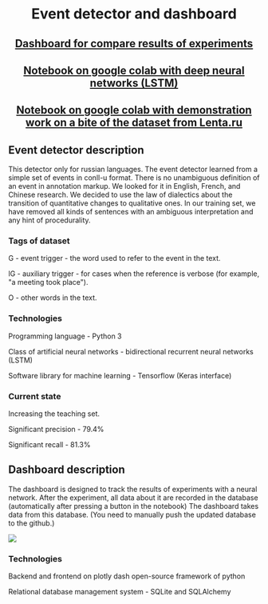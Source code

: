 <h1 align="center">Event detector and dashboard</h1>
<h2 align="center"><a  href="https://dashboard1evdet.herokuapp.com/">Dashboard for compare results of experiments</a></h2>
<h2 align="center"><a  href="https://colab.research.google.com/drive/1J7w75A8V1vIXliTsA72HbEbPeWNHJfUw">Notebook on google colab with deep neural networks (LSTM)</a></h2>
<h2 align="center"><a  href="https://colab.research.google.com/drive/1V2vfY_koRPNsWx9E0IodDAXhIj7Dp6qo">Notebook on google colab with demonstration work on a bite of the dataset from Lenta.ru</a></h2>

## Event detector description

This detector only for russian languages.
The event detector learned from a simple set of events in conll-u format. 
There is no unambiguous definition of an event in annotation markup. 
We looked for it in English, French, and Chinese research. 
We decided to use the law of dialectics about the transition of quantitative changes to qualitative ones.
In our training set, we have removed all kinds of sentences with an ambiguous interpretation and any hint of procedurality.

### Tags of dataset

<p>G - event trigger - the word used to refer to the event in the text.</p>
<p>lG - auxiliary trigger - for cases when the reference is verbose (for example, "a meeting took place").</p>
<p>O - other words in the text.</p>

### Technologies

<p>Programming language - Python 3</p>
<p>Class of artificial neural networks - bidirectional recurrent neural networks (LSTM)</p>
<p>Software library for machine learning - Tensorflow (Keras interface)</p>

### Current state

Increasing the teaching set.
<p>Significant precision - 79.4%</p>
<p>Significant recall - 81.3%</p>

## Dashboard description

The dashboard is designed to track the results of experiments with a neural network. 
After the experiment, all data about it are recorded in the database (automatically after pressing a button in the notebook)
The dashboard takes data from this database. (You need to manually push the updated database to the github.)
<p> <img src="https://media.giphy.com/media/PrnYOwAgmOEJXGbD6f/giphy.gif"> </p>

### Technologies

<p>Backend and frontend on plotly dash open-source framework of python</p>
<p>Relational database management system - SQLite and SQLAlchemy</p>


